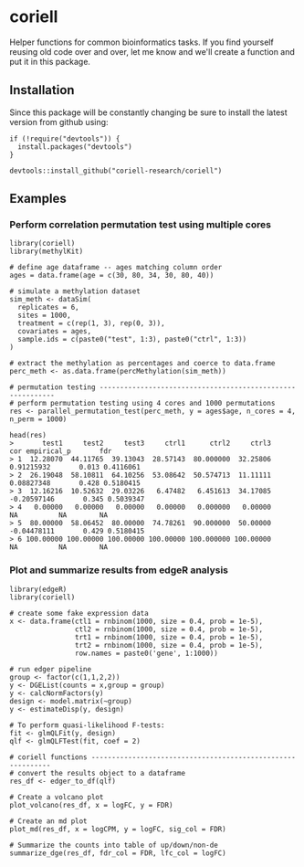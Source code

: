 # coriell

Helper functions for common bioinformatics tasks. If you find yourself reusing old code over and over, let me know and we'll 
create a function and put it in this package. 

## Installation

Since this package will be constantly changing be sure to install the latest version from github using:

```{r}
if (!require("devtools")) {
  install.packages("devtools")
}

devtools::install_github("coriell-research/coriell")
```

## Examples

### Perform correlation permutation test using multiple cores

```{r}
library(coriell)
library(methylKit)

# define age dataframe -- ages matching column order
ages = data.frame(age = c(30, 80, 34, 30, 80, 40))

# simulate a methylation dataset
sim_meth <- dataSim(
  replicates = 6,
  sites = 1000,
  treatment = c(rep(1, 3), rep(0, 3)),
  covariates = ages,
  sample.ids = c(paste0("test", 1:3), paste0("ctrl", 1:3))
)

# extract the methylation as percentages and coerce to data.frame
perc_meth <- as.data.frame(percMethylation(sim_meth))

# permutation testing -----------------------------------------------------------
# perform permutation testing using 4 cores and 1000 permutations
res <- parallel_permutation_test(perc_meth, y = ages$age, n_cores = 4, n_perm = 1000)

head(res)
>       test1     test2     test3     ctrl1      ctrl2     ctrl3         cor empirical_p       fdr
> 1  12.28070  44.11765  39.13043  28.57143  80.000000  32.25806  0.91215932       0.013 0.4116061
> 2  26.19048  58.10811  64.10256  53.08642  50.574713  11.11111  0.08827348       0.428 0.5180415
> 3  12.16216  10.52632  29.03226   6.47482   6.451613  34.17085 -0.20597146       0.345 0.5039347
> 4   0.00000   0.00000   0.00000   0.00000   0.000000   0.00000          NA          NA        NA
> 5  80.00000  58.06452  80.00000  74.78261  90.000000  50.00000 -0.04478111       0.429 0.5180415
> 6 100.00000 100.00000 100.00000 100.00000 100.000000 100.00000          NA          NA        NA
```

### Plot and summarize results from edgeR analysis

```{r}
library(edgeR)
library(coriell)

# create some fake expression data
x <- data.frame(ctl1 = rnbinom(1000, size = 0.4, prob = 1e-5),
                ctl2 = rnbinom(1000, size = 0.4, prob = 1e-5),
                trt1 = rnbinom(1000, size = 0.4, prob = 1e-5),
                trt2 = rnbinom(1000, size = 0.4, prob = 1e-5),
                row.names = paste0('gene', 1:1000))

# run edger pipeline
group <- factor(c(1,1,2,2))
y <- DGEList(counts = x,group = group)
y <- calcNormFactors(y)
design <- model.matrix(~group)
y <- estimateDisp(y, design)

# To perform quasi-likelihood F-tests:
fit <- glmQLFit(y, design)
qlf <- glmQLFTest(fit, coef = 2)

# coriell functions ------------------------------------------------------------
# convert the results object to a dataframe
res_df <- edger_to_df(qlf)

# Create a volcano plot
plot_volcano(res_df, x = logFC, y = FDR)

# Create an md plot
plot_md(res_df, x = logCPM, y = logFC, sig_col = FDR)

# Summarize the counts into table of up/down/non-de
summarize_dge(res_df, fdr_col = FDR, lfc_col = logFC)
```
